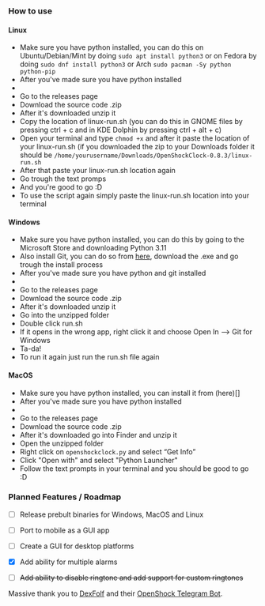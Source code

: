 ### How to use
#### Linux
- Make sure you have python installed, you can do this on Ubuntu/Debian/Mint by doing ```sudo apt install python3``` or on Fedora by doing ```sudo dnf install python3``` or Arch ```sudo pacman -Sy python python-pip```
- After you've made sure you have python installed
- ‎ 
- Go to the releases page
- Download the source code .zip
- After it's downloaded unzip it
- Copy the location of linux-run.sh (you can do this in GNOME files by pressing ctrl + c and in KDE Dolphin by pressing ctrl +  alt + c)
- Open your terminal and type ```chmod +x``` and after it paste the location of your linux-run.sh (if you downloaded the zip to your Downloads folder it should be ```/home/yourusername/Downloads/OpenShockClock-0.8.3/linux-run.sh```
- After that paste your linux-run.sh location again
- Go trough the text promps
- And you're good to go :D
- To use the script again simply paste the linux-run.sh location into your terminal
#### Windows
- Make sure you have python installed, you can do this by going to the Microsoft Store and downloading Python 3.11
- Also install Git, you can do so from [here](https://git-scm.com/download/win), download the .exe and go trough the install process
- After you've made sure you have python and git installed
- ‎ 
- Go to the releases page
- Download the source code .zip
- After it's downloaded unzip it
- Go into the unzipped folder
- Double click run.sh
- If it opens in the wrong app, right click it and choose Open In --> Git for Windows
- Ta-da!
- To run it again just run the run.sh file again
#### MacOS
- Make sure you have python installed, you can install it from (here)[]
- After you've made sure you have python installed
- ‎ 
- Go to the releases page
- Download the source code .zip
- After it's downloaded go into Finder and unzip it
- Open the unzipped folder
- Right click on ```openshockclock.py``` and select “Get Info”
- Click "Open with" and select "Python Launcher"
- Follow the text prompts in your terminal and you should be good to go :D
  
### Planned Features / Roadmap
- [ ] Release prebult binaries for Windows, MacOS and Linux
- [ ] Port to mobile as a GUI app
- [ ] Create a GUI for desktop platforms

- [x] Add ability for multiple alarms
- [ ] ~~Add ability to disable ringtone and add support for custom ringtones~~

Massive thank you to [DexFolf](https://github.com/DexFolf) and their [OpenShock Telegram Bot](https://github.com/DexFolf/OpenShockTelegramBot).
